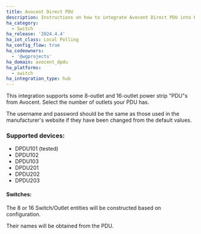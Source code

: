 ```yaml
---
title: Avocent Direct PDU
description: Instructions on how to integrate Avocent Direct PDU into Home Assistant.
ha_category:
  - Switch
ha_release: '2024.4.4'
ha_iot_class: Local Polling
ha_config_flow: true
ha_codeowners:
  - '@wgprojects'
ha_domain: avocent_dpdu
ha_platforms:
  - switch
ha_integration_type: hub
---
```


This integration supports some 8-outlet and 16-outlet power strip "PDU"s from Avocent. Select the number of outlets your PDU has.

The username and password should be the same as those used in the manufacturer's website if they have been changed from the default values.

### Supported devices:

* DPDU101 (tested)
* DPDU102
* DPDU103
* DPDU201
* DPDU202
* DPDU203

#### Switches:
The 8 or 16 Switch/Outlet entities will be constructed based on configuration.

Their names will be obtained from the PDU.


